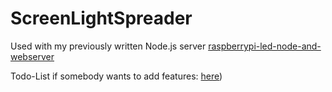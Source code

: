 # ScreenLightSpreader
Used with my previously written Node.js server [raspberrypi-led-node-and-webserver](https://github.com/getraid/raspberrypi-led-node-and-webserver)

Todo-List if somebody wants to add features: [here](https://github.com/getraid/ScreenLightSpreader/TODO.md))